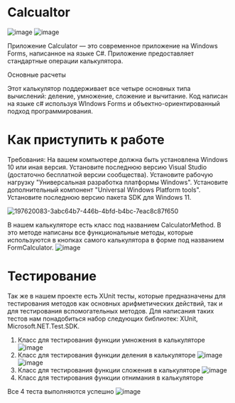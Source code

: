 # Calcualtor

![image](https://user-images.githubusercontent.com/97401395/199045219-b8900213-99f6-40d5-94f9-785d2411262d.png)
![image](https://user-images.githubusercontent.com/97401395/199045302-fd58f064-3886-44f3-8bc1-5451a0e0c2f4.png)

Приложение Calculator — это современное приложение на Windows Forms, написанное на языке C#. Приложение предоставляет стандартные операции калькулятора.

Основные расчеты

Этот калькулятор поддерживает все четыре основных типа вычислений: деление, умножение, сложение и вычитание.
Код написан на языке c# используя WIndows Forms и объектно-ориентированный подход программирования.

# Как приступить к работе

Требования:
На вашем компьютере должна быть установлена Windows 10 или иная версия.
Установите последнюю версию Visual Studio (достаточно бесплатной версии сообщества).
Установите рабочую нагрузку "Универсальная разработка платформы Windows".
Установите дополнительный компонент "Universal Windows Platform tools".
Установите последнюю версию пакета SDK для Windows 11.

![197620083-3abc64b7-446b-4bfd-b4bc-7eac8c87f650](https://user-images.githubusercontent.com/97401395/199044717-16a9c855-3685-4781-9aff-586410772d71.png)

В нашем калькуляторе есть класс под названием CalculatorMethod. В это методе написаны все функциональные методы, которые используются в кнопках самого калькулятора в форме под названием FormCalculator. 
![image](https://user-images.githubusercontent.com/97401395/199045668-2803b13b-374f-4874-ab28-4ba76033c159.png)

# Тестирование
Так же в нашем проекте есть XUnit тесты, которые предназначены для тестирования методов как основных арифметических действий, так и для тестирования вспомогательных методов.
Для написания таких тестов нам понадобиться набор следующих библиотек:
XUnit, Microsoft.NET.Test.SDK.

1) Класс для тестирования функции умножения в калькуляторе
![image](https://user-images.githubusercontent.com/97401395/199046087-71fb0cf2-0540-45c0-94bb-f151e7253e4f.png)
2) Класс для тестирования функции деления в калькуляторе
![image](https://user-images.githubusercontent.com/97401395/199046146-8bdfbbeb-0a1d-48a4-adbd-498d723b34cd.png)
![image](https://user-images.githubusercontent.com/97401395/199046216-73efd89e-9270-412a-ae43-0de7438cf654.png)
3) Класс для тестирования функции сложения в калькуляторе
![image](https://user-images.githubusercontent.com/97401395/199046262-cedcd9a4-fbb7-487e-9ed3-af63d59151a9.png)
4) Класс для тестирования функции отнимания в калькуляторе

Все 4 теста выполняются успешно
![image](https://user-images.githubusercontent.com/97401395/199046899-d70ad685-e57c-4ecc-aafa-e322b91614af.png)







